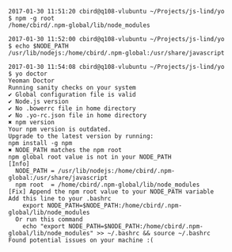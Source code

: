     2017-01-30 11:51:20 cbird@q108-vlubuntu ~/Projects/js-lind/yo
    $ npm -g root
    /home/cbird/.npm-global/lib/node_modules

    2017-01-30 11:52:00 cbird@q108-vlubuntu ~/Projects/js-lind/yo
    $ echo $NODE_PATH 
    /usr/lib/nodejs:/home/cbird/.npm-global:/usr/share/javascript

    2017-01-30 11:54:08 cbird@q108-vlubuntu ~/Projects/js-lind/yo
    $ yo doctor
    Yeoman Doctor
    Running sanity checks on your system
    ✔ Global configuration file is valid
    ✔ Node.js version
    ✔ No .bowerrc file in home directory
    ✔ No .yo-rc.json file in home directory
    ✖ npm version
    Your npm version is outdated.
    Upgrade to the latest version by running:
    npm install -g npm
    ✖ NODE_PATH matches the npm root
    npm global root value is not in your NODE_PATH
    [Info]
      NODE_PATH = /usr/lib/nodejs:/home/cbird/.npm-global:/usr/share/javascript
      npm root  = /home/cbird/.npm-global/lib/node_modules
    [Fix] Append the npm root value to your NODE_PATH variable
    Add this line to your .bashrc
        export NODE_PATH=$NODE_PATH:/home/cbird/.npm-global/lib/node_modules
      Or run this command
        echo "export NODE_PATH=$NODE_PATH:/home/cbird/.npm-global/lib/node_modules" >> ~/.bashrc && source ~/.bashrc
    Found potential issues on your machine :(

